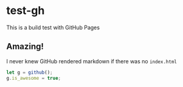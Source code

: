 # test-gh

This is a build test with GitHub Pages

## Amazing!

I never knew GitHub rendered markdown if there was no `index.html`

```js
let g = github();
g.is_awesome = true;
```
